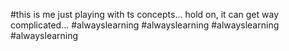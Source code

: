 #this is me just playing with ts concepts... hold on, it can get way complicated... #alwayslearning #alwayslearning #alwayslearning #alwayslearning
